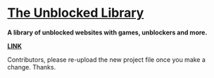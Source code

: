 # [The Unblocked Library](https://unblockedlibrary.hopto.org)
**A library of unblocked websites with games, unblockers and more.**

**[LINK](https://unblockedlibrary.hopto.org)**

Contributors, please re-upload the new project file once you make a change.
Thanks.
